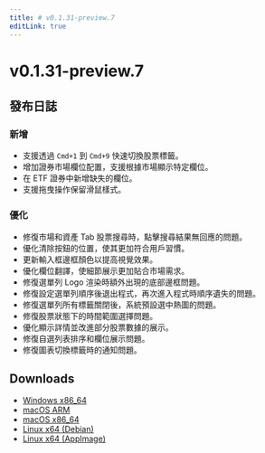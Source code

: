 ```yaml
---
title: # v0.1.31-preview.7
editLink: true
---
```


# v0.1.31-preview.7  <Badge type="warning" text="preview" />

## 發布日誌

### 新增

- 支援透過 `Cmd+1` 到 `Cmd+9` 快速切換股票標籤。
- 增加證券市場欄位配置，支援根據市場顯示特定欄位。
- 在 ETF 證券中新增缺失的欄位。
- 支援拖曳操作保留滑鼠樣式。

### 優化

- 修復市場和資產 Tab 股票搜尋時，點擊搜尋結果無回應的問題。
- 優化清除按鈕的位置，使其更加符合用戶習慣。
- 更新輸入框邊框顏色以提高視覺效果。
- 優化欄位翻譯，使細節展示更加貼合市場需求。
- 修復選單列 Logo 渲染時額外出現的底部邊框問題。
- 修復設定選單列順序後退出程式，再次進入程式時順序遺失的問題。
- 修復選單列所有標籤關閉後，系統預設選中熱圖的問題。
- 修復股票狀態下的時間範圍選擇問題。
- 優化顯示詳情並改進部分股票數據的展示。
- 修復自選列表排序和欄位展示問題。
- 修復圖表切換標籤時的通知問題。

## Downloads

- [Windows x86_64](https://assets.lbkrs.com/github/release/longbridge-desktop/preview/longbridge-v0.1.31-preview.7-windows-x86_64.zip)
- [macOS ARM](https://assets.lbkrs.com/github/release/longbridge-desktop/preview/longbridge-v0.1.31-preview.7-macos-aarch64.dmg)
- [macOS x86_64](https://assets.lbkrs.com/github/release/longbridge-desktop/preview/longbridge-v0.1.31-preview.7-macos-x86_64.dmg)
- [Linux x64 (Debian)](https://assets.lbkrs.com/github/release/longbridge-desktop/preview/longbridge-v0.1.31-preview.7-linux-x86_64.deb)
- [Linux x64 (AppImage)](https://assets.lbkrs.com/github/release/longbridge-desktop/preview/longbridge-v0.1.31-preview.7-linux-x86_64.AppImage)